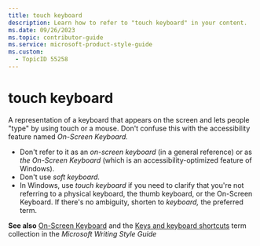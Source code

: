 ```yaml
---
title: touch keyboard
description: Learn how to refer to "touch keyboard" in your content.
ms.date: 09/26/2023
ms.topic: contributor-guide
ms.service: microsoft-product-style-guide
ms.custom:
  - TopicID 55258
---
```



# touch keyboard

A representation of a keyboard that appears on the screen and lets people "type" by using touch or a mouse. Don't confuse this with the accessibility feature named *On-Screen Keyboard.* 

- Don't refer to it as an *on-screen keyboard* (in a general reference) or as *the On-Screen Keyboard* (which is an accessibility-optimized feature of Windows).
- Don't use *soft keyboard.* 
- In Windows, use *touch keyboard* if you need to clarify that you're not referring to a physical keyboard, the thumb keyboard, or the On-Screen Keyboard. If there's no ambiguity, shorten to *keyboard,* the preferred term.

**See also** [On-Screen Keyboard](~\a_z_names_terms\o\on-screen-keyboard.md) and the [Keys and keyboard shortcuts](/style-guide/a-z-word-list-term-collections/term-collections/keys-keyboard-shortcuts) term collection in the *Microsoft Writing Style Guide*

